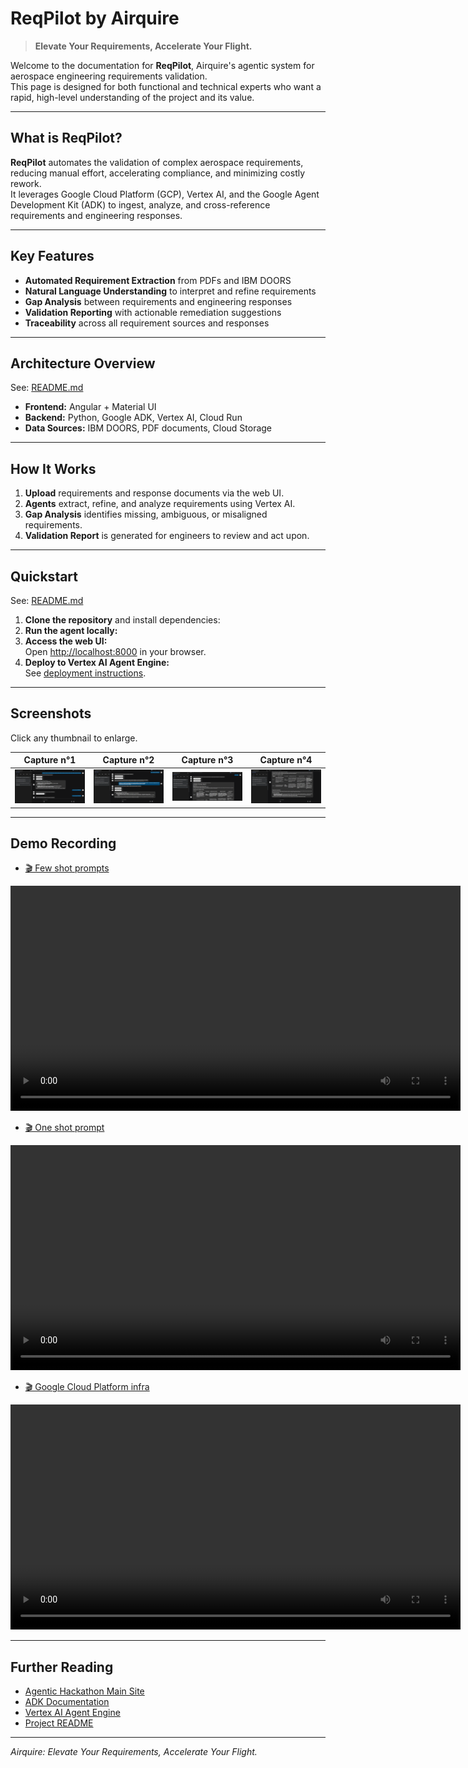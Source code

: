 # ReqPilot by Airquire

> **Elevate Your Requirements, Accelerate Your Flight.**

Welcome to the documentation for **ReqPilot**, Airquire's agentic system for aerospace engineering requirements validation.  
This page is designed for both functional and technical experts who want a rapid, high-level understanding of the project and its value.

---

## What is ReqPilot?

**ReqPilot** automates the validation of complex aerospace requirements, reducing manual effort, accelerating compliance, and minimizing costly rework.  
It leverages Google Cloud Platform (GCP), Vertex AI, and the Google Agent Development Kit (ADK) to ingest, analyze, and cross-reference requirements and engineering responses.

---

## Key Features

- **Automated Requirement Extraction** from PDFs and IBM DOORS
- **Natural Language Understanding** to interpret and refine requirements
- **Gap Analysis** between requirements and engineering responses
- **Validation Reporting** with actionable remediation suggestions
- **Traceability** across all requirement sources and responses

---

## Architecture Overview

See: [README.md](https://github.com/onova-gcp-hackathon-2025/e2eplm/blob/main/README.md)

- **Frontend:** Angular + Material UI
- **Backend:** Python, Google ADK, Vertex AI, Cloud Run
- **Data Sources:** IBM DOORS, PDF documents, Cloud Storage

---

## How It Works

1. **Upload** requirements and response documents via the web UI.
2. **Agents** extract, refine, and analyze requirements using Vertex AI.
3. **Gap Analysis** identifies missing, ambiguous, or misaligned requirements.
4. **Validation Report** is generated for engineers to review and act upon.

---

## Quickstart

See: [README.md](https://github.com/onova-gcp-hackathon-2025/e2eplm/blob/main/README.md)

1. **Clone the repository** and install dependencies:
2. **Run the agent locally:**
3. **Access the web UI:**  
   Open [http://localhost:8000](http://localhost:8000) in your browser.
4. **Deploy to Vertex AI Agent Engine:**  
   See [deployment instructions](../README.md#9-deploy-to-vertex-ai-agent-engine).
---

## Screenshots

Click any thumbnail to enlarge.

| Capture n°1 | Capture n°2 | Capture n°3 | Capture n°4 |
|:-----------:|:-----------:|:-----------:|:-----------:|
| [![2025-06-20 195016.png](./screencaptures/2025-06-20%20195016.png)](./screencaptures/2025-06-20%20195016.png) | [![2025-06-20 195116.png](./screencaptures/2025-06-20%20195116.png)](./screencaptures/2025-06-20%20195116.png) | [![2025-06-20 195139.png](./screencaptures/2025-06-20%20195139.png)](./screencaptures/2025-06-20%20195139.png) | [![2025-06-20 195155.png](./screencaptures/2025-06-20%20195155.png)](./screencaptures/2025-06-20%20195155.png) |

---

## Demo Recording

- [🎬 Few shot prompts](./recording/Recording-20250620_201538.webm)

<video controls width="720">
  <source src="./recording/Recording-20250620_201538.webm" type="video/webm">
  Your browser does not support the video tag.
</video>

- [🎬 One shot prompt](./recording/Recording-20250623_094911.webm)

<video controls width="720">
  <source src="./recording/Recording-20250623_094911.webm" type="video/webm">
  Your browser does not support the video tag.
</video>

- [🎬 Google Cloud Platform infra](./recording/Recording-20250623_095724.webm)

<video controls width="720">
  <source src="./recording/Recording-20250623_095724.webm" type="video/webm">
  Your browser does not support the video tag.
</video>

---

## Further Reading

- [Agentic Hackathon Main Site](https://agentichackathon.onova.io/)
- [ADK Documentation](https://google.github.io/adk-docs/)
- [Vertex AI Agent Engine](https://cloud.google.com/vertex-ai/generative-ai/docs/agent-engine/overview)
- [Project README](../README.md)

---

*Airquire: Elevate Your Requirements, Accelerate Your Flight.*
